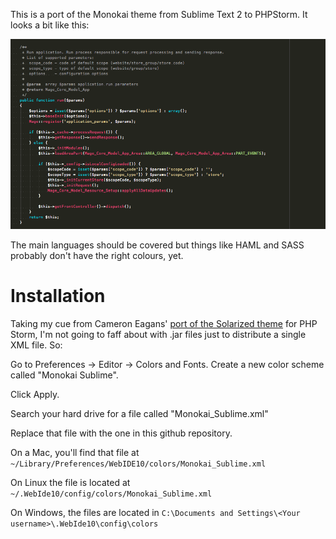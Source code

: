 This is a port of the Monokai theme from Sublime Text 2 to PHPStorm. It looks a bit like this:

![Monokai_Sublime screenshot](https://github.com/edvanbeinum/phpstorm-monokai/raw/master/screenshot.png)

The main languages should be covered but things like HAML and SASS probably don't have the right colours, yet.

# Installation

Taking my cue from Cameron Eagans' [port of the Solarized theme](https://github.com/cweagans/phpstorm-solarized) for PHP Storm, I'm not going to faff about with .jar files just to distribute a single XML file. So:

Go to Preferences -> Editor -> Colors and Fonts. Create a new color
scheme called "Monokai Sublime".

Click Apply.

Search your hard drive for a file called "Monokai_Sublime.xml"

Replace that file with the one in this github repository.

On a Mac, you'll find that file at
`~/Library/Preferences/WebIDE10/colors/Monokai_Sublime.xml`

On Linux the file is located at
`~/.WebIde10/config/colors/Monokai_Sublime.xml`

On Windows, the files are located in
`C:\Documents and Settings\<Your username>\.WebIde10\config\colors`

